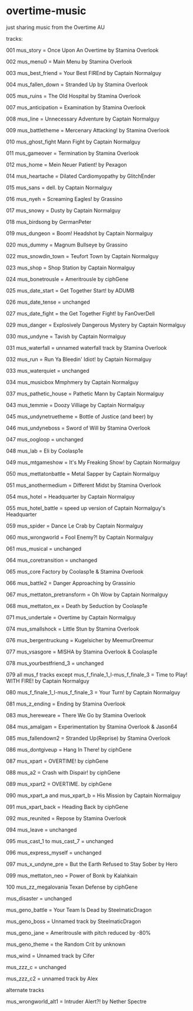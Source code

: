 # overtime-music
just sharing music from the Overtime AU
 
tracks:
 
001 mus_story = Once Upon An Overtime by Stamina Overlook
 
002 mus_menu0 = Main Menu by Stamina Overlook
 
003 mus_best_friend = Your Best FIREnd by Captain Normalguy
 
004 mus_fallen_down = Stranded Up by Stamina Overlook
 
005 mus_ruins = The Old Hospital by Stamina Overlook
 
007 mus_anticipation = Examination by Stamina Overlook
 
008 mus_line = Unnecessary Adventure by Captain Normalguy
 
009 mus_battletheme = Mercenary Attacking! by Stamina Overlook
 
010 mus_ghost_fight Mann Fight by Captain Normalguy
 
011 mus_gameover = Termination by Stamina Overlook
 
012 mus_home = Mein Neuer Patient! by Pexagon
 
014 mus_heartache = Dilated Cardiomyopathy by GlitchEnder
 
015 mus_sans = dell. by Captain Normalguy
 
016 mus_nyeh = Screaming Eagles! by Grassino
 
017 mus_snowy = Dusty by Captain Normalguy
 
018 mus_birdsong by GermanPeter
 
019 mus_dungeon = Boom! Headshot by Captain Normalguy
 
020 mus_dummy = Magnum Bullseye by Grassino
 
022 mus_snowdin_town = Teufort Town by Captain Normalguy
 
023 mus_shop = Shop Station by Captain Normalguy
 
024 mus_bonetrousle = Ameritrousle by ciphGene
 
025 mus_date_start = Get Together Start! by ADUMB
 
026 mus_date_tense = unchanged

027 mus_date_fight = the Get Together Fight! by FanOverDell
 
029 mus_danger = Explosively Dangerous Mystery by Captain Normalguy
 
030 mus_undyne = Tavish by Captain Normalguy
 
031 mus_waterfall = unnamed waterfall track by Stamina Overlook
 
032 mus_run = Run Ya Bleedin' Idiot! by Captain Normalguy
 
033 mus_waterquiet = unchanged
 
034 mus_musicbox Mmphmery by Captain Normalguy
 
037 mus_pathetic_house = Pathetic Mann by Captain Normalguy
 
043 mus_temmie = Doozy Villiage by Captain Normalguy
 
045 mus_undynetruetheme = Bottle of Justice (and beer) by 
 
046 mus_undyneboss = Sword of Will by Stamina Overlook
 
047 mus_oogloop = unchanged
 
048 mus_lab = Eli by Coolasp1e
 
049 mus_mtgameshow = It's My Freaking Show! by Captain Normalguy
 
050 mus_mettatonbattle = Metal Sapper by Captain Normalguy
 
051 mus_anothermedium = Different Midst by Stamina Overlook
 
054 mus_hotel = Headquarter by Captain Normalguy
 
055 mus_hotel_battle = speed up version of Captain Normalguy's Headquarter
 
059 mus_spider = Dance Le Crab by Captain Normalguy
 
060 mus_wrongworld = Fool Enemy?! by Captain Normalguy
 
061 mus_musical = unchanged

064 mus_coretransition = unchanged
 
065 mus_core Factory by Coolasp1e & Stamina Overlook
 
066 mus_battle2 = Danger Approaching by Grassinio
 
067 mus_mettaton_pretransform = Oh Wow by Captain Normalguy
 
068 mus_mettaton_ex = Death by Seduction by Coolasp1e
 
071 mus_undertale = Overtime by Captain Normalguy
 
074 mus_smallshock = Little Stun by Stamina Overlook
 
076 mus_bergentruckung = Kugelsicher by MeemurDreemur
 
077 mus_vsasgore = MISHA by Stamina Overlook & Coolasp1e
 
078 mus_yourbestfriend_3 = unchanged
 
079 all mus_f tracks except mus_f_finale_1_l-mus_f_finale_3 = Time to Play! WITH FIRE! by Captain Normalguy
 
080 mus_f_finale_1_l-mus_f_finale_3 = Your Turn! by Captain Normalguy
 
081 mus_z_ending = Ending by Stamina Overlook
 
083 mus_hereweare = There We Go by Stamina Overlook
 
084 mus_amalgam = Experimentation by Stamina Overlook & Jason64
 
085 mus_fallendown2 = Stranded Up(Reprise) by Stamina Overlook
 
086 mus_dontgiveup = Hang In There! by ciphGene
 
087 mus_xpart = OVERTIME! by ciphGene
 
088 mus_a2 = Crash with Dispair! by ciphGene
 
089 mus_xpart2 = OVERTIME. by ciphGene
 
090 mus_xpart_a and mus_xpart_b = His Mission by Captain Normalguy
 
091 mus_xpart_back = Heading Back by ciphGene
 
092 mus_reunited = Repose by Stamina Overlook
 
094 mus_leave = unchanged
 
095 mus_cast_1 to mus_cast_7 = unchanged
 
096 mus_express_myself = unchanged
 
097 mus_x_undyne_pre = But the Earth Refused to Stay Sober by Hero
 
099 mus_mettaton_neo = Power of Bonk by Kalahkain
 
100 mus_zz_megalovania Texan Defense by ciphGene
 
mus_disaster = unchanged
 
mus_geno_battle = Your Team Is Dead by SteelmaticDragon
 
mus_geno_boss = Unnamed track by SteelmaticDragon
 
mus_geno_jane = Ameritrousle with pitch reduced by -80%
 
mus_geno_theme = the Random Crit by unknown
 
mus_wind = Unnamed track by Cifer
 
mus_zzz_c = unchanged
 
mus_zzz_c2 = unnamed track by Alex

alternate tracks

mus_wrongworld_alt1 = Intruder Alert?! by Nether Spectre
